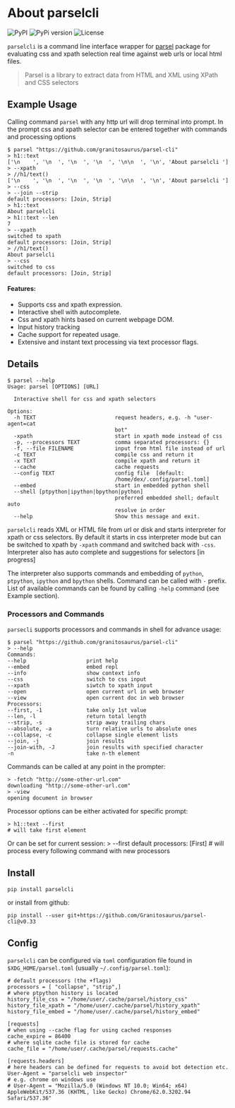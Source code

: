 
# About parselcli   

![PyPI](https://img.shields.io/pypi/v/parselcli?style=flat-square) ![PyPi version](https://img.shields.io/pypi/pyversions/parselcli?style=flat-square) ![License](https://img.shields.io/pypi/l/parselcli?style=flat-square)

`parselcli` is a command line interface wrapper for [parsel](https://github.com/scrapy/parsel) package for evaluating css and xpath selection real time against web urls or local html files.  

> Parsel is a library to extract data from HTML and XML using XPath and CSS selectors

## Example Usage

Calling command `parsel` with any http url will drop terminal into prompt. 
In the prompt css and xpath selector can be entered together with commands and processing options

```
$ parsel "https://github.com/granitosaurus/parsel-cli"
> h1::text
['\n    ', '\n  ', '\n  ', '\n  ', '\n\n  ', '\n', 'About parselcli ']
> --xpath
> //h1/text()
['\n    ', '\n  ', '\n  ', '\n  ', '\n\n  ', '\n', 'About parselcli ']
> --css
> --join --strip
default processors: [Join, Strip]
> h1::text
About parselcli
> h1::text --len
7
> --xpath
switched to xpath
default processors: [Join, Strip]
> //h1/text()
About parselcli
> --css
switched to css
default processors: [Join, Strip]
```
 

#### Features:

* Supports css and xpath expression.
* Interactive shell with autocomplete.
* Css and xpath hints based on current webpage DOM.
* Input history tracking
* Cache support for repeated usage.
* Extensive and instant text processing via text processor flags.

## Details

    $ parsel --help                                                                                                      
    Usage: parsel [OPTIONS] [URL]

      Interactive shell for css and xpath selectors

    Options:
      -h TEXT                         request headers, e.g. -h "user-agent=cat
                                      bot"
      -xpath                          start in xpath mode instead of css
      -p, --processors TEXT           comma separated processors: {}
      -f, --file FILENAME             input from html file instead of url
      -c TEXT                         compile css and return it
      -x TEXT                         compile xpath and return it
      --cache                         cache requests
      --config TEXT                   config file  [default:
                                      /home/dex/.config/parsel.toml]
      --embed                         start in embedded python shell
      --shell [ptpython|ipython|bpython|python]
                                      preferred embedded shell; default auto
                                      resolve in order
      --help                          Show this message and exit.


`parselcli` reads XML or HTML file from url or disk and starts interpreter for xpath or css selectors.
By default it starts in css interpreter mode but can be switched to xpath by `-xpath` command and switched back with `-css`.
Interpreter also has auto complete and suggestions for selectors \[in progress\]

The interpreter also supports commands and embedding of `python`, `ptpython`, `ipython` and `bpython` shells.
Command can be called with `-` prefix. List of available commands can be found by calling `-help` command (see Example section).



### Processors and Commands

`parsecli` supports processors and commands in shell for advance usage:

    $ parsel "https://github.com/granitosaurus/parsel-cli"                                                               
    > --help                                                                                                              
    Commands:
    --help                   print help
    --embed                  embed repl
    --info                   show context info
    --css                    switch to css input
    --xpath                  siwtch to xpath input
    --open                   open current url in web browser
    --view                   open current doc in web browser
    Processors:
    --first, -1              take only 1st value
    --len, -l                return total length
    --strip, -s              strip away trailing chars
    --absolute, -a           turn relative urls to absolute ones
    --collapse, -c           collapse single element lists
    --join, -j               join results
    --join-with, -J          join results with specified character
    -n                       take n-th element

Commands can be called at any point in the prompter:

    > -fetch "http://some-other-url.com"
    downloading "http://some-other-url.com"
    > -view
    opening document in browser

Processor options can be either activated for specific prompt:

    > h1::text --first
    # will take first element

Or can be set for current session:
    > --first
    default processors: [First]
    # will process every following command with new processors

## Install
    
    pip install parselcli
    
or install from github:

    pip install --user git+https://github.com/Granitosaurus/parsel-cli@v0.33
    
## Config

`parselcli` can be configured via `toml` configuration file found in `$XDG_HOME/parsel.toml` (usually `~/.config/parsel.toml`):

    # default processors (the +flags)
    processors = [ "collapse", "strip",]
    # where ptpython history is located
    history_file_css = "/home/user/.cache/parsel/history_css"
    history_file_xpath = "/home/user/.cache/parsel/history_xpath"
    history_file_embed = "/home/user/.cache/parsel/history_embed"
    
    [requests]
    # when using --cache flag for using cached responses
    cache_expire = 86400
    # where sqlite cache file is stored for cache
    cache_file = "/home/user/.cache/parsel/requests.cache"

    [requests.headers]
    # here headers can be defined for requests to avoid bot detection etc.
    User-Agent = "parselcli web inspector"
    # e.g. chrome on windows use
    # User-Agent = "Mozilla/5.0 (Windows NT 10.0; Win64; x64) AppleWebKit/537.36 (KHTML, like Gecko) Chrome/62.0.3202.94 Safari/537.36"

 
